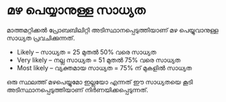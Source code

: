 # മഴ പെയ്യാനുള്ള സാധ്യത

 മാത്തമറ്റിക്കൽ പ്രോബബിലിറ്റി അടിസ്ഥാനപ്പെടുത്തിയാണ് മഴ പെയ്യുവാനുള്ള സാധ്യത പ്രവചിക്കുന്നത്.

*  Likely – സാധ്യത = 25 മുതൽ 50% വരെ സാധ്യത
*  Very likely – നല്ല സാധ്യത = 51 മുതൽ 75% വരെ സാധ്യത
*  Most likely – വ്യക്തമായ സാധ്യത = 75% ന് മുകളിൽ സാധ്യത

 ഒരു സ്ഥലത്ത് മഴപെയ്യുമോ ഇല്ലയോ എന്നത് ഈ സാധ്യതയെ കൂടി അടിസ്ഥാനപ്പെടുത്തിയാണ് നിര്‍ണയിക്കപ്പെടുന്നത്. 

